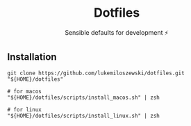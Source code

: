 <h1 align="center">Dotfiles</h1>
<p align="center">Sensible defaults for development ⚡️</p>

## Installation

```shell
git clone https://github.com/lukemiloszewski/dotfiles.git "${HOME}/dotfiles"

# for macos
"${HOME}/dotfiles/scripts/install_macos.sh" | zsh

# for linux
"${HOME}/dotfiles/scripts/install_linux.sh" | zsh
```
